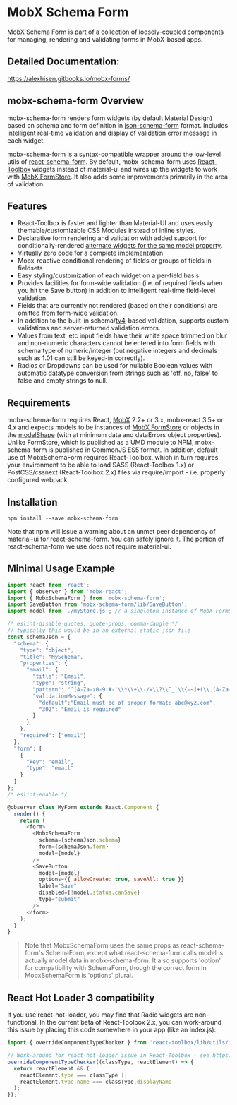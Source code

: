 # MobX Schema Form
MobX Schema Form is part of a collection of loosely-coupled components for managing, rendering and validating forms in MobX-based apps.

## Detailed Documentation:
https://alexhisen.gitbooks.io/mobx-forms/

## mobx-schema-form Overview

mobx-schema-form renders form widgets \(by default Material Design\) based on schema and form definition in [json-schema-form](https://github.com/json-schema-form/json-schema-form/wiki/Documentation) format. Includes intelligent real-time validation and display of validation error message in each widget.

mobx-schema-form is a syntax-compatible wrapper around the low-level utils of [react-schema-form](https://github.com/networknt/react-schema-form). By default, mobx-schema-form uses [React-Toolbox](http://react-toolbox.com/) widgets instead of material-ui and wires up the widgets to work with [MobX FormStore](https://alexhisen.gitbooks.io/mobx-forms/formstore-overview.html). It also adds some improvements primarily in the area of validation.

## Features

* React-Toolbox is faster and lighter than Material-UI and uses easily themable/customizable CSS Modules instead of inline styles.
* Declarative form rendering and validation with added support for conditionally-rendered [alternate widgets for the same model property](https://alexhisen.gitbooks.io/mobx-forms/data-property-schema.html#modelkey).
* Virtually zero code for a complete implementation
* Mobx-reactive conditional rendering of fields or groups of fields in fieldsets
* Easy styling/customization of each widget on a per-field basis
* Provides facilities for form-wide validation \(i.e. of required fields when you hit the Save button\) in addition to intelligent real-time field-level validation.
* Fields that are currently not rendered \(based on their conditions\) are omitted from form-wide validation.
* In addition to the built-in schema/[tv4](https://github.com/geraintluff/tv4)-based validation, supports custom validations and server-returned validation errors.
* Values from text, etc input fields have their white space trimmed on blur and non-numeric characters cannot be entered into form fields with schema type of numeric/integer \(but negative integers and decimals such as 1.01 can still be keyed-in correctly\).
* Radios or Dropdowns can be used for nullable Boolean values with automatic datatype conversion from strings such as 'off, no, false' to false and empty strings to null.

## Requirements

mobx-schema-form requires React, [MobX](https://mobx.js.org/) 2.2+ or 3.x, mobx-react 3.5+ or 4.x and expects models to be instances of [MobX FormStore](https://alexhisen.gitbooks.io/mobx-forms/formstore-overview.html) or objects in the [modelShape](https://github.com/alexhisen/mobx-schema-form/blob/master/src/schemaFormPropTypes.js#L51) \(with at minimum data and dataErrors object properties\). Unlike FormStore, which is published as a UMD module to NPM, mobx-schema-form is published in CommonJS ES5 format. In addition, default use of MobxSchemaForm requires React-Toolbox, which in turn requires your environment to be able to load SASS (React-Toolbox 1.x) or PostCSS/cssnext (React-Toolbox 2.x) files via require/import - i.e. properly configured webpack.

## Installation

```
npm install --save mobx-schema-form
```

Note that npm will issue a warning about an unmet peer dependency of material-ui for react-schema-form. You can safely ignore it. The portion of react-schema-form we use does not require material-ui.

## Minimal Usage Example

```js
import React from 'react';
import { observer } from 'mobx-react';
import { MobxSchemaForm } from 'mobx-schema-form';
import SaveButton from 'mobx-schema-form/lib/SaveButton';
import model from './myStore.js'; // a singleton instance of MobX FormStore

/* eslint-disable quotes, quote-props, comma-dangle */
// typically this would be in an external static json file
const schemaJson = {
  "schema": {
    "type": "object",
    "title": "MySchema",
    "properties": {
      "email": {
        "title": "Email",
        "type": "string",
        "pattern": "^[A-Za-z0-9!#-'\\*\\+\\-/=\\?\\^_`\\{-~]+(\\.[A-Za-z0-9!#-'\\*\\+\\-/=\\?\\^_`\\{-~]+)*@[A-Za-z0-9!#-'\\*\\+\\-/=\\?\\^_`\\{-~]+(\\.[A-Za-z0-9!#-'\\*\\+\\-/=\\?\\^_`\\{-~]+)*$",
        "validationMessage": {
          "default":"Email must be of proper format: abc@xyz.com",
          "302": "Email is required"
        }
      }
    },
    "required": ["email"]
  },
  "form": [
    {
      "key": "email",
      "type": "email"
    }
  ]
};
/* eslint-enable */

@observer class MyForm extends React.Component {
  render() {
    return (
      <form>
        <MobxSchemaForm
          schema={schemaJson.schema}
          form={schemaJson.form}
          model={model}
        />
        <SaveButton
          model={model}
          options={{ allowCreate: true, saveAll: true }}
          label="Save"
          disabled={!model.status.canSave}
          type="submit"
        />
      </form>
    );
  }
}
```

> Note that MobxSchemaForm uses the same props as react-schema-form's SchemaForm, except what react-schema-form calls model is actually model.data in mobx-schema-form. It also supports 'option' for compatibility with SchemaForm, though the correct form in MobxSchemaForm is 'options' plural.

## React Hot Loader 3 compatibility

If you use react-hot-loader, you may find that Radio widgets are non-functional. In the current beta of React-Toolbox 2.x, you can work-around this issue by placing this code somewhere in your app \(like an index.js\):

```js
import { overrideComponentTypeChecker } from 'react-toolbox/lib/utils/is-component-of-type';

// Work-around for react-hot-loader issue in React-Toolbox - see https://github.com/react-toolbox/react-toolbox/pull/1164
overrideComponentTypeChecker((classType, reactElement) => {
  return reactElement && (
    reactElement.type === classType ||
    reactElement.type.name === classType.displayName
  );
});
```
